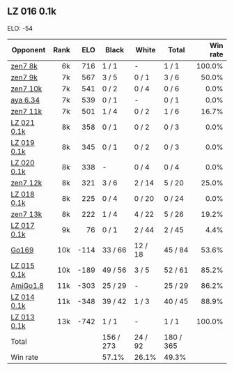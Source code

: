 ## LZ 016 0.1k ##

ELO: -54

Opponent | Rank | ELO | Black | White | Total | Win rate
---------|-----:|----:|-------|-------|-------|-------:
[zen7 8k](zen7%208k.md) | 6k | 716 | 1 / 1 | - | 1 / 1 | 100.0%
[zen7 9k](zen7%209k.md) | 7k | 567 | 3 / 5 | 0 / 1 | 3 / 6 | 50.0%
[zen7 10k](zen7%2010k.md) | 7k | 541 | 0 / 2 | 0 / 4 | 0 / 6 | 0.0%
[aya 6.34](aya%206.34.md) | 7k | 539 | 0 / 1 | - | 0 / 1 | 0.0%
[zen7 11k](zen7%2011k.md) | 7k | 501 | 1 / 4 | 0 / 2 | 1 / 6 | 16.7%
[LZ 021 0.1k](LZ%20021%200.1k.md) | 8k | 358 | 0 / 1 | 0 / 2 | 0 / 3 | 0.0%
[LZ 019 0.1k](LZ%20019%200.1k.md) | 8k | 345 | 0 / 1 | 0 / 2 | 0 / 3 | 0.0%
[LZ 020 0.1k](LZ%20020%200.1k.md) | 8k | 338 | - | 0 / 4 | 0 / 4 | 0.0%
[zen7 12k](zen7%2012k.md) | 8k | 321 | 3 / 6 | 2 / 14 | 5 / 20 | 25.0%
[LZ 018 0.1k](LZ%20018%200.1k.md) | 8k | 225 | 0 / 4 | 0 / 20 | 0 / 24 | 0.0%
[zen7 13k](zen7%2013k.md) | 8k | 222 | 1 / 4 | 4 / 22 | 5 / 26 | 19.2%
[LZ 017 0.1k](LZ%20017%200.1k.md) | 9k | 76 | 0 / 1 | 2 / 44 | 2 / 45 | 4.4%
[Go169](Go169.md) | 10k | -114 | 33 / 66 | 12 / 18 | 45 / 84 | 53.6%
[LZ 015 0.1k](LZ%20015%200.1k.md) | 10k | -189 | 49 / 56 | 3 / 5 | 52 / 61 | 85.2%
[AmiGo1.8](AmiGo1.8.md) | 11k | -303 | 25 / 29 | - | 25 / 29 | 86.2%
[LZ 014 0.1k](LZ%20014%200.1k.md) | 11k | -348 | 39 / 42 | 1 / 3 | 40 / 45 | 88.9%
[LZ 013 0.1k](LZ%20013%200.1k.md) | 13k | -742 | 1 / 1 | - | 1 / 1 | 100.0%
Total | | | 156 / 273 | 24 / 92 | 180 / 365 | 
Win rate| | | 57.1% | 26.1% | 49.3% | 
